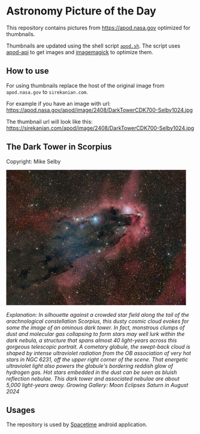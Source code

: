 # Astronomy Picture of the Day

This repository contains pictures from https://apod.nasa.gov optimized for thumbnails.

Thumbnails are updated using the shell script [`apod.sh`](apod.sh). The script
uses [apod-api](https://github.com/nasa/apod-api) to get images and [imagemagick](https://imagemagick.org) to
optimize them.

## How to use

For using thumbnails replace the host of the original image from `apod.nasa.gov` to `sirekanian.com`.

For example if you have an image with url:<br>
https://apod.nasa.gov/apod/image/2408/DarkTowerCDK700-Selby1024.jpg

The thumbnail url will look like this:<br>
https://sirekanian.com/apod/image/2408/DarkTowerCDK700-Selby1024.jpg

## The Dark Tower in Scorpius

Copyright: Mike Selby

[![the picture of the day][1]][2]

_Explanation: In silhouette against a crowded star field along the tail of the arachnological constellation Scorpius, this dusty cosmic cloud evokes for some the image of an ominous dark tower. In fact, monstrous clumps of dust and molecular gas collapsing to form stars may well lurk within the dark nebula, a structure that spans almost 40 light-years across this gorgeous telescopic portrait. A cometary globule, the swept-back cloud is shaped by intense ultraviolet radiation from the OB association of very hot stars in NGC 6231, off the upper right corner of the scene. That energetic ultraviolet light also powers the globule's bordering reddish glow of hydrogen gas. Hot stars embedded in the dust can be seen as bluish reflection nebulae. This dark tower and associated nebulae are about 5,000 light-years away.   Growing Gallery: Moon Eclipses Saturn in August 2024_

## Usages

The repository is used by [Spacetime][3] android application.

[1]: image/2408/DarkTowerCDK700-Selby1024.jpg

[2]: https://apod.nasa.gov/apod/image/2408/DarkTowerCDK700-Selby1024.jpg

[3]: https://github.com/sirekanian/spacetime
